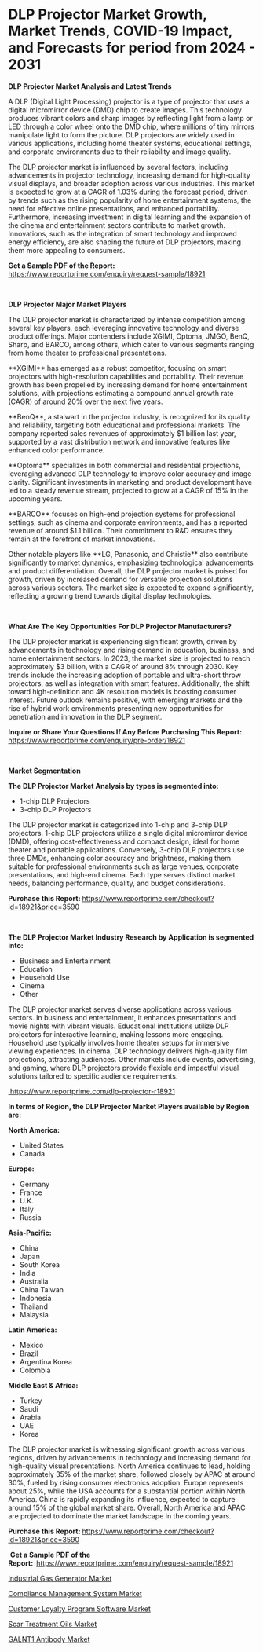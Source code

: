 <p><h1>DLP Projector Market Growth, Market Trends, COVID-19 Impact, and Forecasts for period from 2024 - 2031</h1></p><p><strong>DLP Projector Market Analysis and Latest Trends</strong></p>
<p><p>A DLP (Digital Light Processing) projector is a type of projector that uses a digital micromirror device (DMD) chip to create images. This technology produces vibrant colors and sharp images by reflecting light from a lamp or LED through a color wheel onto the DMD chip, where millions of tiny mirrors manipulate light to form the picture. DLP projectors are widely used in various applications, including home theater systems, educational settings, and corporate environments due to their reliability and image quality.</p><p>The DLP projector market is influenced by several factors, including advancements in projector technology, increasing demand for high-quality visual displays, and broader adoption across various industries. This market is expected to grow at a CAGR of 1.03% during the forecast period, driven by trends such as the rising popularity of home entertainment systems, the need for effective online presentations, and enhanced portability. Furthermore, increasing investment in digital learning and the expansion of the cinema and entertainment sectors contribute to market growth. Innovations, such as the integration of smart technology and improved energy efficiency, are also shaping the future of DLP projectors, making them more appealing to consumers.</p></p>
<p><strong>Get a Sample PDF of the Report:&nbsp;</strong> <a href="https://www.reportprime.com/enquiry/request-sample/18921?utm_campaign=1845&utm_medium=2&utm_source=Github&utm_content=ia&utm_term=22112024&utm_id=dlp-projector">https://www.reportprime.com/enquiry/request-sample/18921</a></p>
<p>&nbsp;</p>
<p><strong>DLP Projector Major Market Players</strong></p>
<p><p>The DLP projector market is characterized by intense competition among several key players, each leveraging innovative technology and diverse product offerings. Major contenders include XGIMI, Optoma, JMGO, BenQ, Sharp, and BARCO, among others, which cater to various segments ranging from home theater to professional presentations.</p><p>**XGIMI** has emerged as a robust competitor, focusing on smart projectors with high-resolution capabilities and portability. Their revenue growth has been propelled by increasing demand for home entertainment solutions, with projections estimating a compound annual growth rate (CAGR) of around 20% over the next five years.</p><p>**BenQ**, a stalwart in the projector industry, is recognized for its quality and reliability, targeting both educational and professional markets. The company reported sales revenues of approximately $1 billion last year, supported by a vast distribution network and innovative features like enhanced color performance.</p><p>**Optoma** specializes in both commercial and residential projections, leveraging advanced DLP technology to improve color accuracy and image clarity. Significant investments in marketing and product development have led to a steady revenue stream, projected to grow at a CAGR of 15% in the upcoming years.</p><p>**BARCO** focuses on high-end projection systems for professional settings, such as cinema and corporate environments, and has a reported revenue of around $1.1 billion. Their commitment to R&D ensures they remain at the forefront of market innovations.</p><p>Other notable players like **LG, Panasonic, and Christie** also contribute significantly to market dynamics, emphasizing technological advancements and product differentiation. Overall, the DLP projector market is poised for growth, driven by increased demand for versatile projection solutions across various sectors. The market size is expected to expand significantly, reflecting a growing trend towards digital display technologies.</p></p>
<p>&nbsp;</p>
<p><strong>What Are The Key Opportunities For DLP Projector Manufacturers?</strong></p>
<p><p>The DLP projector market is experiencing significant growth, driven by advancements in technology and rising demand in education, business, and home entertainment sectors. In 2023, the market size is projected to reach approximately $3 billion, with a CAGR of around 8% through 2030. Key trends include the increasing adoption of portable and ultra-short throw projectors, as well as integration with smart features. Additionally, the shift toward high-definition and 4K resolution models is boosting consumer interest. Future outlook remains positive, with emerging markets and the rise of hybrid work environments presenting new opportunities for penetration and innovation in the DLP segment.</p></p>
<p><strong>Inquire or Share Your Questions If Any Before Purchasing This Report:</strong> <a href="https://www.reportprime.com/enquiry/pre-order/18921?utm_campaign=1845&utm_medium=2&utm_source=Github&utm_content=ia&utm_term=22112024&utm_id=dlp-projector">https://www.reportprime.com/enquiry/pre-order/18921</a></p>
<p>&nbsp;</p>
<p><strong>Market Segmentation</strong></p>
<p><strong>The DLP Projector Market Analysis by types is segmented into:</strong></p>
<p><ul><li>1-chip DLP Projectors</li><li>3-chip DLP Projectors</li></ul></p>
<p><p>The DLP projector market is categorized into 1-chip and 3-chip DLP projectors. 1-chip DLP projectors utilize a single digital micromirror device (DMD), offering cost-effectiveness and compact design, ideal for home theater and portable applications. Conversely, 3-chip DLP projectors use three DMDs, enhancing color accuracy and brightness, making them suitable for professional environments such as large venues, corporate presentations, and high-end cinema. Each type serves distinct market needs, balancing performance, quality, and budget considerations.</p></p>
<p><strong>Purchase this Report:&nbsp;</strong><a href="https://www.reportprime.com/checkout?id=18921&price=3590&utm_campaign=1845&utm_medium=2&utm_source=Github&utm_content=ia&utm_term=22112024&utm_id=dlp-projector">https://www.reportprime.com/checkout?id=18921&price=3590</a></p>
<p>&nbsp;</p>
<p><strong>The DLP Projector Market Industry Research by Application is segmented into:</strong></p>
<p><ul><li>Business and Entertainment</li><li>Education</li><li>Household Use</li><li>Cinema</li><li>Other</li></ul></p>
<p><p>The DLP projector market serves diverse applications across various sectors. In business and entertainment, it enhances presentations and movie nights with vibrant visuals. Educational institutions utilize DLP projectors for interactive learning, making lessons more engaging. Household use typically involves home theater setups for immersive viewing experiences. In cinema, DLP technology delivers high-quality film projections, attracting audiences. Other markets include events, advertising, and gaming, where DLP projectors provide flexible and impactful visual solutions tailored to specific audience requirements.</p></p>
<p><a href="https://www.reportprime.com/dlp-projector-r18921?utm_campaign=1845&utm_medium=2&utm_source=Github&utm_content=ia&utm_term=22112024&utm_id=dlp-projector">&nbsp;https://www.reportprime.com/dlp-projector-r18921</a></p>
<p><strong>In terms of Region, the DLP Projector Market Players available by Region are:</strong></p>
<p>
    <p> <strong> North America: </strong>
        <ul>
            <li>United States</li>
            <li>Canada</li>
        </ul>
        </p> 
    <p> <strong> Europe: </strong>
        <ul>
            <li>Germany</li>
            <li>France</li>
            <li>U.K.</li>
            <li>Italy</li>
            <li>Russia</li>
        </ul>
        </p> 
    <p> <strong> Asia-Pacific: </strong>
        <ul>
            <li>China</li>
            <li>Japan</li>
            <li>South Korea</li>
            <li>India</li>
            <li>Australia</li>
            <li>China Taiwan</li>
            <li>Indonesia</li>
            <li>Thailand</li>
            <li>Malaysia</li>
        </ul>
        </p> 
    <p> <strong> Latin America: </strong>
        <ul>
            <li>Mexico</li>
            <li>Brazil</li>
            <li>Argentina Korea</li>
            <li>Colombia</li>
        </ul>
        </p> 
    <p> <strong> Middle East & Africa: </strong>
        <ul>
            <li>Turkey</li>
            <li>Saudi</li>
            <li>Arabia</li>
            <li>UAE</li>
            <li>Korea</li>
        </ul>
    </p>
    </p>
<p><p>The DLP projector market is witnessing significant growth across various regions, driven by advancements in technology and increasing demand for high-quality visual presentations. North America continues to lead, holding approximately 35% of the market share, followed closely by APAC at around 30%, fueled by rising consumer electronics adoption. Europe represents about 25%, while the USA accounts for a substantial portion within North America. China is rapidly expanding its influence, expected to capture around 15% of the global market share. Overall, North America and APAC are projected to dominate the market landscape in the coming years.</p></p>
<p><strong>Purchase this Report: </strong><a href="https://www.reportprime.com/checkout?id=18921&price=3590&utm_campaign=1845&utm_medium=2&utm_source=Github&utm_content=ia&utm_term=22112024&utm_id=dlp-projector">https://www.reportprime.com/checkout?id=18921&price=3590</a></p>
<p>&nbsp;<strong>Get a Sample PDF of the Report:&nbsp;&nbsp;</strong><a href="https://www.reportprime.com/enquiry/request-sample/18921?utm_campaign=1845&utm_medium=2&utm_source=Github&utm_content=ia&utm_term=22112024&utm_id=dlp-projector">https://www.reportprime.com/enquiry/request-sample/18921</a></p>
<p><strong></strong></p>
<p><p><a href="https://github.com/RickHolmes3/Market-Research-Report-List-7/blob/main/industrial-gas-generator-market.md?utm_campaign=1845&utm_medium=2&utm_source=Github&utm_content=ia&utm_term=22112024&utm_id=dlp-projector">Industrial Gas Generator Market</a></p><p><a href="https://www.linkedin.com/pulse/market-research-report-growth-compliance-management-system-114-it9re?utm_campaign=1845&utm_medium=2&utm_source=Github&utm_content=ia&utm_term=22112024&utm_id=dlp-projector">Compliance Management System Market</a></p><p><a href="https://www.linkedin.com/pulse/customer-loyalty-program-software-market-size-forecasted-cagr-evnpe?utm_campaign=1845&utm_medium=2&utm_source=Github&utm_content=ia&utm_term=22112024&utm_id=dlp-projector">Customer Loyalty Program Software Market</a></p><p><a href="https://issuu.com/reportprime-2/docs/scar-treatment-oils-market-size-203_53f746c17a9b75?utm_campaign=1845&utm_medium=2&utm_source=Github&utm_content=ia&utm_term=22112024&utm_id=dlp-projector">Scar Treatment Oils Market</a></p><p><a href="https://issuu.com/reportprime-2/docs/galnt1-antibody-market-size-2030.pp_1b9dbe99bb5c15?utm_campaign=1845&utm_medium=2&utm_source=Github&utm_content=ia&utm_term=22112024&utm_id=dlp-projector">GALNT1 Antibody Market</a></p></p>